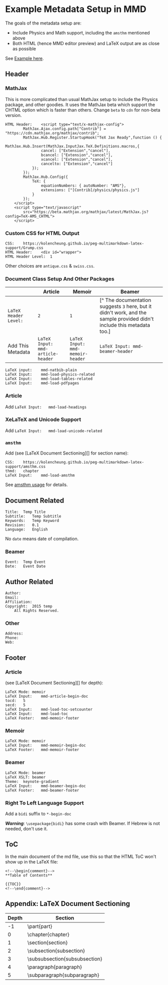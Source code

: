 # Example Metadata Setup in MMD #

The goals of the metadata setup are:

- Include Physics and Math support, including the `amsthm` mentioned above
- Both HTML (hence MMD editor preview) and LaTeX output are as close as possible

See [Example here](https://kolencheung.github.io/peg-multimarkdown-latex-support/index.md).


## Header ##


### MathJax ###

This is more complicated than usual MathJax setup to include the Physics package, and other goodies. It uses the MathJax beta which support the CHTML option which is faster than others. Change `beta` to `cdn` for non-beta version.

```
HTML Header:	<script type="text/x-mathjax-config">
		MathJax.Ajax.config.path["Contrib"] = "https://cdn.mathjax.org/mathjax/contrib";
		MathJax.Hub.Register.StartupHook("TeX Jax Ready",function () {
			MathJax.Hub.Insert(MathJax.InputJax.TeX.Definitions.macros,{
				cancel: ["Extension","cancel"],
				bcancel: ["Extension","cancel"],
				xcancel: ["Extension","cancel"],
				cancelto: ["Extension","cancel"]
			});
		});
		MathJax.Hub.Config({
			TeX: {
				equationNumbers: { autoNumber: "AMS"},
				extensions: ["[Contrib]/physics/physics.js"]
			}
		});
	</script>
	<script type="text/javascript"
		src="https://beta.mathjax.org/mathjax/latest/MathJax.js?config=TeX-AMS_CHTML">
	</script>
```


### Custom CSS for HTML Output ###

```
CSS:	https://kolencheung.github.io/peg-multimarkdown-latex-support/Grump.css
HTML Header:	<div id="wrapper">
HTML Header Level:	1
```

Other choices are `antique.css` & `swiss.css`.

### Document Class Setup And Other Packages ###

|	|Article	| Memoir	| Beamer	|  
| ------	| ------	| ------	| ---	|  
| `LaTeX Header Level:`	| `2`	| `1`	| [^ The documentation suggests `3` here, but it didn't work, and the sample provided didn't include this metadata too.]	|  
|Add This Metadata	|`LaTeX Input:	mmd-article-header`	| `LaTeX Input:	mmd-memoir-header`	| `LaTeX Input:	mmd-beamer-header`	|  

```
LaTeX input:	mmd-natbib-plain
LaTeX Input:	mmd-load-physics-related
LaTeX Input:	mmd-load-tables-related
LaTeX Input:	mmd-load-pdfpages
```


### Article ###

Add `LaTeX Input:	mmd-load-headings`


### XeLaTeX and Unicode Support ###

Add `LaTeX Input:	mmd-load-unicode-related`


### `amsthm` ###

Add (see [LaTeX Document Sectioning][] for section name):

```
CSS:	https://kolencheung.github.io/peg-multimarkdown-latex-support/amsthm.css
thmd:	chapter
LaTeX Input:	mmd-load-amsthm
```

See [amsthm usage](readme-amsthm.md) for details.

## Document Related ##

```
Title:	Temp Title
Subtitle:	Temp Subtitle
Keywords:	Temp Keyword
Revision:	0.1
Language:	English
```

No `date` means date of compilation.


### Beamer ###

```
Event:	Temp Event
Date:	Event Date
```


## Author Related ##

```
Author:	
Email:	
Affiliation:	
Copyright:	2015 temp  
	All Rights Reserved.
```


### Other ###

```
Address:	
Phone:	
Web:	
```


## Footer ##


### Article ###

(see [LaTeX Document Sectioning][] for depth):

```
LaTeX Mode:	memoir
LaTeX Input:	mmd-article-begin-doc
tocd:	5
secd:	5
LaTeX Input:	mmd-load-toc-setcounter
LaTeX Input:	mmd-load-toc
LaTeX Footer:	mmd-memoir-footer
```


### Memoir ###

```
LaTeX Mode:	memoir
LaTeX Input:	mmd-memoir-begin-doc
LaTeX Footer:	mmd-memoir-footer
```


### Beamer ###

```
LaTeX Mode:	beamer
LaTeX XSLT:	beamer
Theme:	keynote-gradient
LaTeX Input:	mmd-beamer-begin-doc
LaTeX Footer:	mmd-beamer-footer
```


### Right To Left Language Support ###

Add a `bidi` suffix to `*-begin-doc`

***Warning***: `\usepackage{bidi}` has some crash with Beamer. If Hebrew is not needed, don't use it.


## ToC ##

In the main document of the md file, use this so that the HTML ToC won't show up in the LaTeX file:

```
<!--\begin{comment}-->
**Table of Contents**

{{TOC}}
<!--\end{comment}-->
```


## Appendix: LaTeX Document Sectioning ##

|Depth	| Section	|  
| ------	| ------	|  
|-1	|\part{part}	|  
|0	|\chapter{chapter}	|  
|1	|\section{section}	|  
|2	|\subsection{subsection}	|  
|3	|\subsubsection{subsubsection}	|  
|4	|\paragraph{paragraph}	|  
|5	|\subparagraph{subparagraph}	|  
